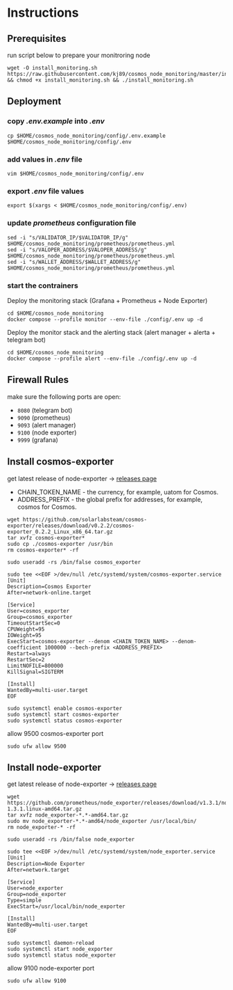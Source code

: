 # Instructions

## Prerequisites
run script below to prepare your monitroring node
```
wget -O install_monitoring.sh https://raw.githubusercontent.com/kj89/cosmos_node_monitoring/master/install_monitoring.sh && chmod +x install_monitoring.sh && ./install_monitoring.sh
```

## Deployment

### copy _.env.example_ into _.env_
```
cp $HOME/cosmos_node_monitoring/config/.env.example $HOME/cosmos_node_monitoring/config/.env
```

### add values in _.env_ file
```
vim $HOME/cosmos_node_monitoring/config/.env
```

### export _.env_ file values
```
export $(xargs < $HOME/cosmos_node_monitoring/config/.env)
```

### update _prometheus_ configuration file
```
sed -i "s/VALIDATOR_IP/$VALIDATOR_IP/g" $HOME/cosmos_node_monitoring/prometheus/prometheus.yml
sed -i "s/VALOPER_ADDRESS/$VALOPER_ADDRESS/g" $HOME/cosmos_node_monitoring/prometheus/prometheus.yml
sed -i "s/WALLET_ADDRESS/$WALLET_ADDRESS/g" $HOME/cosmos_node_monitoring/prometheus/prometheus.yml
```

### start the contrainers
Deploy the monitoring stack (Grafana + Prometheus + Node Exporter)
```
cd $HOME/cosmos_node_monitoring
docker compose --profile monitor --env-file ./config/.env up -d
```

Deploy the monitor stack and the alerting stack (alert manager + alerta + telegram bot)
```
cd $HOME/cosmos_node_monitoring
docker compose --profile alert --env-file ./config/.env up -d
```

## Firewall Rules
make sure the following ports are open:

- `8080` (telegram bot)
- `9090` (prometheus)
- `9093` (alert manager)
- `9100` (node exporter)
- `9999` (grafana)

## Install cosmos-exporter
get latest release of node-exporter -> [releases page](https://github.com/solarlabsteam/cosmos-exporter/releases)
* CHAIN_TOKEN_NAME - the currency, for example, uatom for Cosmos.
* ADDRESS_PREFIX - the global prefix for addresses, for example, cosmos for Cosmos.
	
```
wget https://github.com/solarlabsteam/cosmos-exporter/releases/download/v0.2.2/cosmos-exporter_0.2.2_Linux_x86_64.tar.gz
tar xvfz cosmos-exporter*
sudo cp ./cosmos-exporter /usr/bin
rm cosmos-exporter* -rf

sudo useradd -rs /bin/false cosmos_exporter

sudo tee <<EOF >/dev/null /etc/systemd/system/cosmos-exporter.service
[Unit]
Description=Cosmos Exporter
After=network-online.target

[Service]
User=cosmos_exporter
Group=cosmos_exporter
TimeoutStartSec=0
CPUWeight=95
IOWeight=95
ExecStart=cosmos-exporter --denom <CHAIN_TOKEN_NAME> --denom-coefficient 1000000 --bech-prefix <ADDRESS_PREFIX>
Restart=always
RestartSec=2
LimitNOFILE=800000
KillSignal=SIGTERM

[Install]
WantedBy=multi-user.target
EOF

sudo systemctl enable cosmos-exporter
sudo systemctl start cosmos-exporter
sudo systemctl status cosmos-exporter
```

allow 9500 cosmos-exporter port
```
sudo ufw allow 9500
```

## Install node-exporter
get latest release of node-exporter -> [releases page](https://github.com/prometheus/node_exporter/releases)
```
wget https://github.com/prometheus/node_exporter/releases/download/v1.3.1/node_exporter-1.3.1.linux-amd64.tar.gz
tar xvfz node_exporter-*.*-amd64.tar.gz
sudo mv node_exporter-*.*-amd64/node_exporter /usr/local/bin/
rm node_exporter-* -rf

sudo useradd -rs /bin/false node_exporter

sudo tee <<EOF >/dev/null /etc/systemd/system/node_exporter.service
[Unit]
Description=Node Exporter
After=network.target

[Service]
User=node_exporter
Group=node_exporter
Type=simple
ExecStart=/usr/local/bin/node_exporter

[Install]
WantedBy=multi-user.target
EOF

sudo systemctl daemon-reload
sudo systemctl start node_exporter
sudo systemctl status node_exporter
```

allow 9100 node-exporter port
```
sudo ufw allow 9100
```
